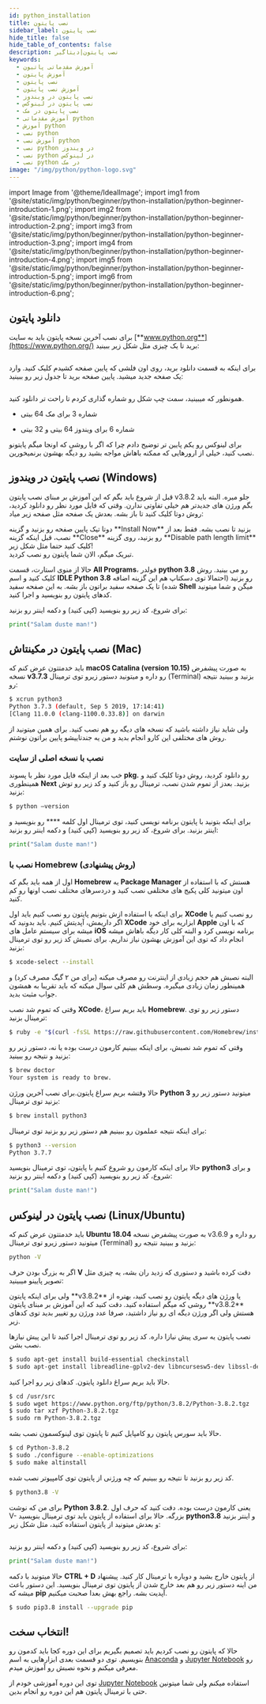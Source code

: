 ```yaml
---
id: python_installation
title: نصب پایتون
sidebar_label: نصب پایتون
hide_title: false
hide_table_of_contents: false
description: نصب پایتون|دیتاگیر
keywords:
  - آموزش مقدماتی پاتیون
  - آموزش پایتون
  - نصب پایتون
  - آموزش نصب پایتون
  - نصب پایتون در ویندوز
  - نصب پایتون در لینوکس
  - نصب پایتون در مک
  - آموزش مقدماتی python
  - آموزش python
  - نصب python
  - آموزش نصب python
  - نصب python در ویندوز
  - نصب python در لینوکس
  - نصب python در مک
image: "/img/python/python-logo.svg"
---
```

import Image from '@theme/IdealImage';
import img1 from '@site/static/img/python/beginner/python-installation/python-beginner-introduction-1.png';
import img2 from '@site/static/img/python/beginner/python-installation/python-beginner-introduction-2.png';
import img3 from '@site/static/img/python/beginner/python-installation/python-beginner-introduction-3.png';
import img4 from '@site/static/img/python/beginner/python-installation/python-beginner-introduction-4.png';
import img5 from '@site/static/img/python/beginner/python-installation/python-beginner-introduction-5.png';
import img6 from '@site/static/img/python/beginner/python-installation/python-beginner-introduction-6.png';

## **دانلود پایتون**

برای نصب آخرین نسخه پایتون باید به سایت [**www.python.org**](https://www.python.org/) برید تا یک چیزی مثل شکل زیر ببینید:

<div className="container">
	<div className="row">
		<div className="col padding-vert--lg">
			<Image className="img-inside-markdown" img={img1} />
		</div>
	</div>
</div>

برای اینکه به قسمت دانلود برید، روی اون فلشی که پایین صفحه کشیدم کلیک کنید. وارد یک صفحه جدید میشید. پایین صفحه برید تا جدول زیر رو ببینید:

<div className="container">
	<div className="row">
		<div className="col padding-vert--lg">
			<Image className="img-inside-markdown" img={img2} />
		</div>
	</div>
</div>

همونطور که میبینید، سمت چپ شکل رو شماره گذاری کردم تا راحت تر دانلود کنید.

- شماره 3 برای مک 64 بیتی

- شماره 6 برای ویندوز 64 بیتی و 32 بیتی

برای لینوکس رو یکم پایین تر توضیح دادم چرا که اگر با روشی که اونجا میگم پایتونو نصب کنید، خیلی از ارورهایی که ممکنه باهاش مواجه بشید رو دیگه بهشون برنمیخورین.

## **نصب پایتون در ویندوز (Windows)**

قبل از شروع باید بگم که این آموزش بر مبنای نصب پایتون v3.8.2 جلو میره. البته باید بگم ورژن های جدیدتر هم خیلی تفاوتی ندارن.
وقتی که فایل مورد نظر رو دانلود کردید، روش دوتا کلیک کنید تا باز بشه. بعدش یک صفحه مثل صفحه زیر میاد:

<div className="container">
	<div className="row">
		<div className="col padding-vert--lg">
			<Image className="img-inside-markdown" img={img3} />
		</div>
	</div>
</div>
دوتا تیک پایین صفحه رو بزنید و گزینه **Install Now** بزنید تا نصب بشه. فقط بعد از نصب، قبل اینکه گزینه **Close** رو بزنید، روی گزینه **Disable path length limit** کلیک کنید حتما مثل شکل زیر!

<div className="container">
	<div className="row">
		<div className="col padding-vert--lg">
			<Image className="img-inside-markdown" img={img4} />
		</div>
	</div>
</div>
تبریک میگم، الان شما پایتون رو نصب کردید.

حالا از منوی استارت، قسمت **All Programs**، فولدر **python 3.8** رو می بینید. روش کلیک کنید و اسم **IDLE Python 3.8** رو بزنید (احتمالا توی دسکتاپ هم این گزینه اضافه شده) تا یک صفحه سفید براتون باز بشه. به این صفحه سفید **Shell** میگن و شما میتونید کدهای پایتون رو بنویسید و اجرا کنید.

برای شروع، کد زیر رو بنویسید (کپی کنید) و دکمه اینتر رو بزنید:

```python
print("Salam duste man!")
```

## **نصب پایتون در مکینتاش (Mac)**

باید خدمتتون عرض کنم که **macOS Catalina (version 10.15)** به صورت پیشفرض نسخه **v3.7.3** رو داره و میتونید دستور زیرو توی ترمینال (Terminal) بزنید و ببینید نتیجه رو:

```bash
$ xcrun python3
Python 3.7.3 (default, Sep 5 2019, 17:14:41)
[Clang 11.0.0 (clang-1100.0.33.8)] on darwin
```

ولی شاید نیاز داشته باشید که نسخه های دیگه رو هم نصب کنید. برای همین میتونید از روش های مختلفی این کارو انجام بدید و من یه جندتاییشو پایین براتون نوشتم.

### نصب با نسخه اصلی از سایت

خب بعد از اینکه فایل مورد نظر با پسوند **pkg.** رو دانلود کردید، روش دوتا کلیک کنید و همینطوری **Next** بزنید. بعدز از تموم شدن نصب، ترمینال رو باز کنید و کد زیر رو توش بزنید:

```bash
$ python –version
```

برای اینکه بتونید با پایتون برنامه نویسی کنید، توی ترمینال اول کلمه **** رو بنویسید و اینتر بزنید. برای شروع، کد زیر رو بنویسید (کپی کنید) و دکمه اینتر رو بزنید:

```python
print("Salam duste man!")
```

### نصب با Homebrew (روش پیشنهادی)

اول از همه باید بگم که **Homebrew** یه **Package Manager** هستش که با استفاده از اون میتونید کلی پکیج های مختلفی نصب کنید و دردسرهای مختلف نصب اونها رو کم کنید.

برای اینکه با استفاده ازش بتونیم پایتون رو نصب کنیم باید اول **XCode** رو نصب کنیم یا اگر داریمش، آپدیتش کنیم. باید بدونید که **XCode** ابزاریه برای خود **Apple** که با اون میشه برای سیستم عامل های **iOS** برنامه نویسی کرد و البته کلی کار دیگه باهاش میشه انجام داد که توی این آموزش بهشون نیاز نداریم. برای نصبش کد زیر رو توی ترمینال بزنید:

```bash
$ xcode-select --install
```

البته نصبش هم حجم زیادی از اینترنت رو مصرف میکنه (برای من ۲ گیگ مصرف کرد) و همینطور زمان زیادی میگیره. وسطش هم کلی سوال میکنه که باید تقریبا به همشون جواب مثبت بدید.

وقتی که تموم شد نصب **XCode**، باید بریم سراغ **Homebrew**. دستور زیر رو توی ترمینال بزنید:

```bash
$ ruby -e "$(curl -fsSL https://raw.githubusercontent.com/Homebrew/install/master/install)"
```

وقتی که تموم شد نصبش، برای اینکه ببینیم کارمون درست بوده یا نه، دستور زیر رو بزنید و نتیجه رو ببینید:

```bash
$ brew doctor
Your system is ready to brew.
```

حالا وقتشه بریم سراغ پایتون.برای نصب آخرین ورژن **Python 3** میتونید دستور زیر رو بزنید توی ترمینال:

```bash
$ brew install python3
```

برای اینکه نتیجه عملمون رو ببینیم هم دستور زیر رو بزنید توی ترمینال:

```bash
$ python3 --version
Python 3.7.7
```

حالا برای اینکه کارمون رو شروع کنیم با پایتون، توی ترمینال بنویسید **python3** و برای شروع، کد زیر رو بنویسید (کپی کنید) و دکمه اینتر رو بزنید:

```python
print("Salam duste man!")
```

## **نصب پایتون در لینوکس (Linux/Ubuntu)**

باید خدمتتون عرض کنم که **Ubuntu 18.04** به صورت پیشفرض نسخه v3.6.9 رو داره و میتونید دستور زیرو توی ترمینال (Terminal) بزنید و ببینید نتیجه رو:

```bash
python -V
```

اگر به بزرگ بودن حرف **V** دقت کرده باشید و دستوری که زدید ران بشه، یه چیزی مثل تصویر پایینو میبینید:

<div className="container">
	<div className="row">
		<div className="col padding-vert--lg">
			<Image className="img-inside-markdown" img={img5} />
		</div>
	</div>
</div>
ولی برای اینکه پایتون **v3.8.2** یا ورژن های دیگه پایتون رو نصب کنید، بهتره از روشی که میگم استفاده کنید. دقت کنید که این آموزش بر مبنای پایتون **v3.8.2** هستش ولی اگر ورژن دیگه ای رو نیاز داشتید، صرفا عدد ورژن رو تغییر بدید توی کدهای زیر.

نصب پایتون یه سری پیش نیازا داره. کد زیر رو توی ترمینال اجرا کنید تا این پیش نیازها نصب بشن.

```bash
$ sudo apt-get install build-essential checkinstall
$ sudo apt-get install libreadline-gplv2-dev libncursesw5-dev libssl-dev libsqlite3-dev tk-dev libgdbm-dev libc6-dev libbz2-dev libffi-dev liblzma-dev
```

حالا باید بریم سراغ دانلود پایتون. کدهای زیر رو اجرا کنید.

```bash
$ cd /usr/src
$ sudo wget https://www.python.org/ftp/python/3.8.2/Python-3.8.2.tgz
$ sudo tar xzf Python-3.8.2.tgz
$ sudo rm Python-3.8.2.tgz
```

حالا باید سورس پایتون رو کامپایل کنیم تا پایتون توی لینوکسمون نصب بشه.

```bash
$ cd Python-3.8.2
$ sudo ./configure --enable-optimizations
$ sudo make altinstall
```

کد زیر رو بزنید تا نتیجه رو ببینیم که چه ورژنی از پایتون توی کامپیوتر نصب شده.

```bash
$ python3.8 -V
```

برای من که نوشت **Python 3.8.2**. یعنی کارمون درست بوده. دقت کنید که حرف اول V- بزرگه. حالا برای استفاده از پایتون باید توی ترمینال بنویسید **python3.8** و اینتر بزنید و بعدش میتونید از پایتون استفاده کنید، مثل شکل زیر:

<div className="container">
	<div className="row">
		<div className="col padding-vert--lg">
			<Image className="img-inside-markdown" img={img6} />
		</div>
	</div>
</div>

برای شروع، کد زیر رو بنویسید (کپی کنید) و دکمه اینتر رو بزنید:

```python
print("Salam duste man!")
```

حالا میتونید با دکمه **CTRL + D** از پایتون خارج بشید و دوباره با ترمینال کار کنید. پیشنهاد من اینه دستور زیر رو هم بعد خارج شدن از پایتون توی ترمینال بنویسید. این دستور باعث میشه که **pip** آپدیت بشه. راجع بهش بعدا صحبت میکنیم.

```bash
$ sudo pip3.8 install --upgrade pip
```

## **انتخاب سخت!**

حالا که پایتون رو نصب کردیم باید تصمیم بگیریم برای این دوره کجا باید کدمون رو بنویسیم. توی دو قسمت بعدی ابزارهایی به اسم [Anaconda](anaconda_installation.md) و [Jupyter Notebook](jupyter_installation.md) رو معرفی میکنم و نحوه نصبش رو آموزش میدم.

توی این دوره آموزشی خودم از [Jupyter Notebook](jupyter_installation.md) استفاده میکنم ولی شما میتونین حتی با ترمینال پایتون هم این دوره رو انجام بدین.
